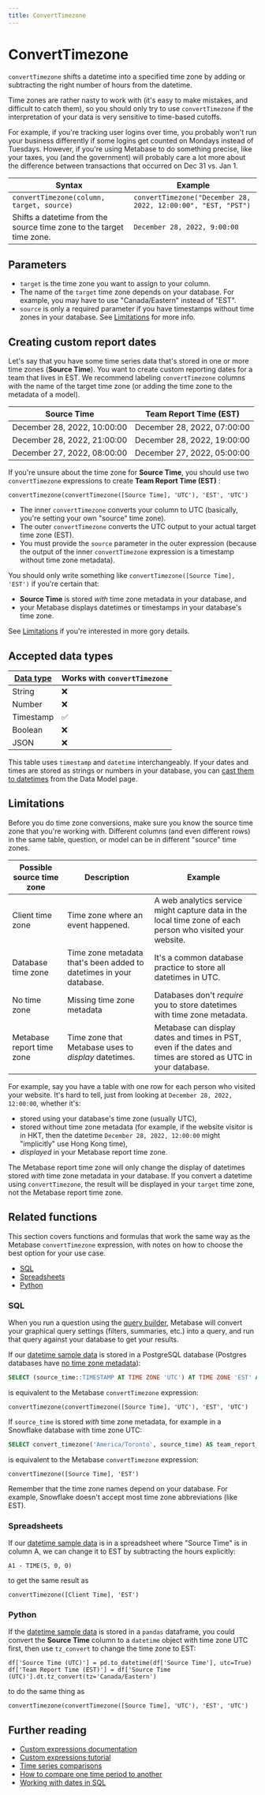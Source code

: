 ```yaml
---
title: ConvertTimezone
---
```


# ConvertTimezone

`convertTimezone` shifts a datetime into a specified time zone by adding or subtracting the right number of hours from the datetime.

Time zones are rather nasty to work with (it's easy to make mistakes, and difficult to catch them), so you should only try to use `convertTimezone` if the interpretation of your data is very sensitive to time-based cutoffs.

For example, if you're tracking user logins over time, you probably won't run your business differently if some logins get counted on Mondays instead of Tuesdays. However, if you're using Metabase to do something precise, like your taxes, you (and the government) will probably care a lot more about the difference between transactions that occurred on Dec 31 vs. Jan 1.

| Syntax                                                               | Example                                                       |
|----------------------------------------------------------------------|---------------------------------------------------------------|
| `convertTimezone(column, target, source)`                            | `convertTimezone("December 28, 2022, 12:00:00", "EST, "PST")` |
| Shifts a datetime from the source time zone to the target time zone. | `December 28, 2022, 9:00:00`                                  |

## Parameters

- `target` is the time zone you want to assign to your column.
- The name of the `target` time zone depends on your database. For example, you may have to use "Canada/Eastern" instead of "EST".
- `source` is only a required parameter if you have timestamps without time zones in your database. See [Limitations](#limitations) for more info.

## Creating custom report dates

Let's say that you have some time series data that's stored in one or more time zones (**Source Time**). You want to create custom reporting dates for a team that lives in EST. We recommend labeling `convertTimezone` columns with the name of the target time zone (or adding the time zone to the metadata of a model).

| Source Time                        | Team Report Time (EST)       |
|------------------------------------|------------------------------|
| December 28, 2022, 10:00:00        | December 28, 2022, 07:00:00  |
| December 28, 2022, 21:00:00        | December 28, 2022, 19:00:00  |
| December 27, 2022, 08:00:00        | December 27, 2022, 05:00:00  |

If you're unsure about the time zone for **Source Time**, you should use two `convertTimezone` expressions to create **Team Report Time (EST)** :

```
convertTimezone(convertTimezone([Source Time], 'UTC'), 'EST', 'UTC')
```

- The inner `convertTimezone` converts your column to UTC (basically, you're setting your own "source" time zone).
- The outer `convertTimezone` converts the UTC output to your actual target time zone (EST).
- You must provide the `source` parameter in the outer expression (because the output of the inner `convertTimezone` expression is a timestamp without time zone metadata).

You should only write something like `convertTimezone([Source Time], 'EST')` if you're certain that:

- **Source Time** is stored _with_ time zone metadata in your database, and
- your Metabase displays datetimes or timestamps in your database's time zone.

See [Limitations](#limitations) if you're interested in more gory details.

## Accepted data types

| [Data type](https://www.metabase.com/learn/databases/data-types-overview#examples-of-data-types) | Works with `convertTimezone`  |
| ----------------------- | -------------------- |
| String                  | ❌                   |
| Number                  | ❌                   |
| Timestamp               | ✅                   |
| Boolean                 | ❌                   |
| JSON                    | ❌                   |

This table uses `timestamp` and `datetime` interchangeably. If your dates and times are stored as strings or numbers in your database, you can [cast them to datetimes](../../../data-modeling/metadata-editing.md#casting-to-a-specific-data-type) from the Data Model page.

## Limitations

Before you do time zone conversions, make sure you know the source time zone that you're working with. Different columns (and even different rows) in the same table, question, or model can be in different "source" time zones.

| Possible source time zone     | Description                                                         | Example                                                                                                          |
|-------------------------------|---------------------------------------------------------------------|------------------------------------------------------------------------------------------------------------------|
| Client time zone              | Time zone where an event happened.                                  | A web analytics service might capture data in the local time zone of each person who visited your website.       |
| Database time zone            | Time zone metadata that's been added to datetimes in your database. | It's a common database practice to store all datetimes in UTC.                                                   |
| No time zone                  | Missing time zone metadata                                          | Databases don't _require_ you to store datetimes with time zone metadata.                                        |
| Metabase report time zone     | Time zone that Metabase uses to _display_ datetimes.                | Metabase can display dates and times in PST, even if the dates and times are stored as UTC in your database.     |

For example, say you have a table with one row for each person who visited your website. It's hard to tell, just from looking at `December 28, 2022, 12:00:00`, whether it's:

- stored using your database's time zone (usually UTC),
- stored without time zone metadata (for example, if the website visitor is in HKT, then the datetime `December 28, 2022, 12:00:00` might "implicitly" use Hong Kong time),
- _displayed_ in your Metabase report time zone.

The Metabase report time zone will only change the display of datetimes stored _with_ time zone metadata in your database. If you convert a datetime using `convertTimezone`, the result will be displayed in your `target` time zone, not the Metabase report time zone.

## Related functions

This section covers functions and formulas that work the same way as the Metabase `convertTimezone` expression, with notes on how to choose the best option for your use case.

- [SQL](#sql)
- [Spreadsheets](#spreadsheets)
- [Python](#python)

### SQL

When you run a question using the [query builder](https://www.metabase.com/glossary/query_builder), Metabase will convert your graphical query settings (filters, summaries, etc.) into a query, and run that query against your database to get your results.

If our [datetime sample data](#creating-custom-report-dates) is stored in a PostgreSQL database (Postgres databases have [no time zone metadata](#limitations)):

```sql
SELECT (source_time::TIMESTAMP AT TIME ZONE 'UTC') AT TIME ZONE 'EST' AS team_report_time_est
```

is equivalent to the Metabase `convertTimezone` expression:

```
convertTimezone(convertTimezone([Source Time], 'UTC'), 'EST', 'UTC')
```

If `source_time` is stored _with_ time zone metadata, for example in a Snowflake database with time zone UTC:

```sql
SELECT convert_timezone('America/Toronto', source_time) AS team_report_time_est
```

is equivalent to the Metabase `convertTimezone` expression:

```
convertTimezone([Source Time], 'EST')
```

Remember that the time zone names depend on your database. For example, Snowflake doesn't accept most time zone abbreviations (like EST).

### Spreadsheets

If our [datetime sample data](#creating-custom-report-dates) is in a spreadsheet where "Source Time" is in column A, we can change it to EST by subtracting the hours explicitly:

```
A1 - TIME(5, 0, 0)
```

to get the same result as

```
convertTimezone([Client Time], 'EST')
```

### Python

If the [datetime sample data](#creating-custom-report-dates) is stored in a `pandas` dataframe, you could convert the **Source Time** column to a `datetime` object with time zone UTC first, then use `tz_convert` to change the time zone to EST:

```
df['Source Time (UTC)'] = pd.to_datetime(df['Source Time'], utc=True)
df['Team Report Time (EST)'] = df['Source Time (UTC)'].dt.tz_convert(tz='Canada/Eastern')
```

to do the same thing as

```
convertTimezone(convertTimezone([Source Time], 'UTC'), 'EST', 'UTC')
```

## Further reading

- [Custom expressions documentation](../expressions.md)
- [Custom expressions tutorial](https://www.metabase.com/learn/questions/custom-expressions)
- [Time series comparisons](https://www.metabase.com/learn/questions/time-series-comparisons)
- [How to compare one time period to another](https://www.metabase.com/learn/dashboards/compare-times)
- [Working with dates in SQL](https://www.metabase.com/learn/sql-questions/dates-in-sql)
